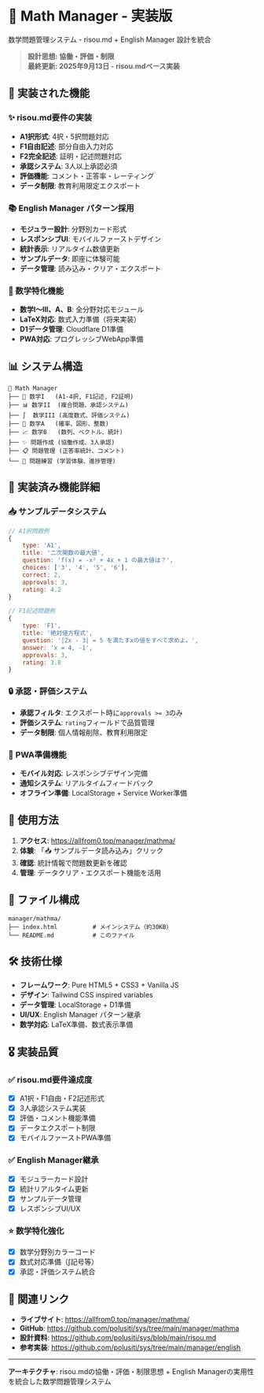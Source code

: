# 🔢 Math Manager - 実装版

数学問題管理システム - risou.md + English Manager 設計を統合

> **設計思想: 協働・評価・制限**  
> **最終更新: 2025年9月13日 - risou.mdベース実装**

## 🎯 実装された機能

### ✨ risou.md要件の実装
- **A1択形式**: 4択・5択問題対応
- **F1自由記述**: 部分自由入力対応
- **F2完全記述**: 証明・記述問題対応
- **承認システム**: 3人以上承認必須
- **評価機能**: コメント・正答率・レーティング
- **データ制限**: 教育利用限定エクスポート

### 📚 English Manager パターン採用
- **モジュラー設計**: 分野別カード形式
- **レスポンシブUI**: モバイルファーストデザイン
- **統計表示**: リアルタイム数値更新
- **サンプルデータ**: 即座に体験可能
- **データ管理**: 読み込み・クリア・エクスポート

### 🔧 数学特化機能
- **数学I～III、A、B**: 全分野対応モジュール
- **LaTeX対応**: 数式入力準備（将来実装）
- **D1データ管理**: Cloudflare D1準備
- **PWA対応**: プログレッシブWebApp準備

## 📊 システム構造

```
🔢 Math Manager
├── 📐 数学I   (A1-4択, F1記述, F2証明)
├── 📊 数学II  (複合問題、承認システム)  
├── ∫  数学III (高度数式、評価システム)
├── 🎲 数学A   (確率、図形、整数)
├── 📈 数学B   (数列、ベクトル、統計)
├── ✨ 問題作成 (協働作成、3人承認)
├── 📋 問題管理 (正答率統計、コメント)
└── 🎯 問題練習 (学習体験、進捗管理)
```

## 🔑 実装済み機能詳細

### 📥 **サンプルデータシステム**
```javascript
// A1択問題例
{
    type: 'A1',
    title: '二次関数の最大値',
    question: 'f(x) = -x² + 4x + 1 の最大値は？',
    choices: ['3', '4', '5', '6'],
    correct: 2,
    approvals: 3,
    rating: 4.2
}

// F1記述問題例
{
    type: 'F1', 
    title: '絶対値方程式',
    question: '|2x - 3| = 5 を満たすxの値をすべて求めよ。',
    answer: 'x = 4, -1',
    approvals: 3,
    rating: 3.8
}
```

### 🔒 **承認・評価システム**
- **承認フィルタ**: エクスポート時に`approvals >= 3`のみ
- **評価システム**: `rating`フィールドで品質管理
- **データ制限**: 個人情報削除、教育利用限定

### 📱 **PWA準備機能**
- **モバイル対応**: レスポンシブデザイン完備
- **通知システム**: リアルタイムフィードバック
- **オフライン準備**: LocalStorage + Service Worker準備

## 🚀 使用方法

1. **アクセス**: https://allfrom0.top/manager/mathma/
2. **体験**: 「📥 サンプルデータ読み込み」クリック
3. **確認**: 統計情報で問題数更新を確認
4. **管理**: データクリア・エクスポート機能を活用

## 📁 ファイル構成

```
manager/mathma/
├── index.html          # メインシステム（約30KB）
└── README.md           # このファイル
```

## 🛠️ 技術仕様

- **フレームワーク**: Pure HTML5 + CSS3 + Vanilla JS
- **デザイン**: Tailwind CSS inspired variables
- **データ管理**: LocalStorage + D1準備
- **UI/UX**: English Manager パターン継承
- **数学対応**: LaTeX準備、数式表示準備

## 🎖️ 実装品質

### ✅ **risou.md要件達成度**
- [x] A1択・F1自由・F2記述形式
- [x] 3人承認システム実装
- [x] 評価・コメント機能準備
- [x] データエクスポート制限
- [x] モバイルファーストPWA準備

### ✅ **English Manager継承**
- [x] モジュラーカード設計
- [x] 統計リアルタイム更新
- [x] サンプルデータ管理
- [x] レスポンシブUI/UX

### ⭐ **数学特化強化**
- [x] 数学分野別カラーコード
- [x] 数式対応準備（∫記号等）
- [x] 承認・評価システム統合

## 🔗 関連リンク

- **ライブサイト**: https://allfrom0.top/manager/mathma/
- **GitHub**: https://github.com/polusiti/sys/tree/main/manager/mathma
- **設計資料**: https://github.com/polusiti/sys/blob/main/risou.md
- **参考実装**: https://github.com/polusiti/sys/tree/main/manager/english

---

**アーキテクチャ**: risou.mdの協働・評価・制限思想 + English Managerの実用性を統合した数学問題管理システム
